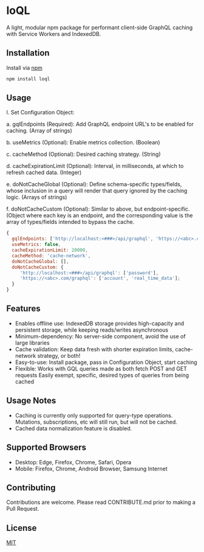 # loQL

A light, modular npm package for performant client-side GraphQL caching with Service Workers and IndexedDB.

## Installation

Install via [npm](https://www.npmjs.com/package/loql) 

```bash
npm install loql
```

## Usage

I. Set Configuration Object:

a. gqlEndpoints (Required): Add GraphQL endpoint URL's to be enabled for caching. (Array of strings)

b. useMetrics (Optional): Enable metrics collection. (Boolean)

c. cacheMethod (Optional): Desired caching strategy. (String)

d. cacheExpirationLimit (Optional): Interval, in milliseconds, at which to refresh cached data. (Integer)

e. doNotCacheGlobal (Optional): Define schema-specific types/fields, whose inclusion in a query will render that query ignored by the caching logic. (Arrays of strings)

f. doNotCacheCustom (Optional): Similar to above, but endpoint-specific. (Object where each key is an endpoint, and the corresponding value is the array of types/fields intended to bypass the cache.

```javascript
{
  gqlEndpoints: ['http://localhost:<###>/api/graphql', 'https://<abc>.com/graphql'],
  useMetrics: false,
  cacheExpirationLimit: 20000,
  cacheMethod: 'cache-network',
  doNotCacheGlobal: [],
  doNotCacheCustom: {
     'http://localhost:<###>/api/graphql': ['password'],
     'https://<abc>.com/graphql': ['account', 'real_time_data'];
  }
}
```

## Features
- Enables offline use: IndexedDB storage provides high-capacity and persistent storage, while keeping reads/writes asynchronous
- Minimum-dependency: No server-side component, avoid the use of large libraries
- Cache validation: Keep data fresh with shorter expiration limits, cache-network strategy, or both!
- Easy-to-use: Install package, pass in Configuration Object, start caching
- Flexible: Works with GQL queries made as both fetch POST and GET requests
  Easily exempt, specific, desired types of queries from being cached

## Usage Notes
- Caching is currently only supported for query-type operations. Mutations, subscriptions, etc will still run,
  but will not be cached. 
- Cached data normalization feature is disabled.

## Supported Browsers
- Desktop: Edge, Firefox, Chrome, Safari, Opera
- Mobile: Firefox, Chrome, Android Browser, Samsung Internet

## Contributing
Contributions are welcome. Please read CONTRIBUTE.md prior to making a Pull Request.

## License
[MIT](https://choosealicense.com/licenses/mit/)